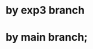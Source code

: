<!--
 * @Author: Titc 1240104681@qq.com
 * @Date: 2022-06-08 11:29:50
 * @LastEditors: Titc 1240104681@qq.com
 * @LastEditTime: 2022-06-09 10:33:27
 * @FilePath: \test_f\exp3.md
 * @Description: 这是默认设置,请设置`customMade`, 打开koroFileHeader查看配置 进行设置: https://github.com/OBKoro1/koro1FileHeader/wiki/%E9%85%8D%E7%BD%AE
-->
# by exp3 branch

# by main branch;
